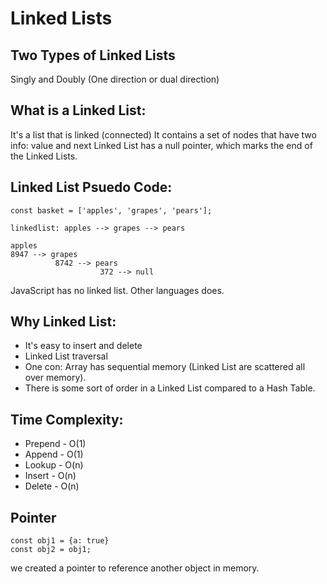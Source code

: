 # Linked Lists

## Two Types of Linked Lists

Singly and Doubly (One direction or dual direction)

## What is a Linked List:
It's a list that is linked (connected)
It contains a set of nodes that have two info: value and next
Linked List has a null pointer, which marks the end of the Linked Lists.

## Linked List Psuedo Code:

````
const basket = ['apples', 'grapes', 'pears'];

linkedlist: apples --> grapes --> pears

apples
8947 --> grapes
          8742 --> pears
                    372 --> null

````
JavaScript has no linked list. Other languages does.

## Why Linked List:

* It's easy to insert and delete
* Linked List traversal
* One con:  Array has sequential memory (Linked List are scattered all over memory).
* There is some sort of order in a Linked List compared to a Hash Table.


## Time Complexity:

* Prepend - O(1)
* Append - O(1)
* Lookup - O(n)
* Insert - O(n)
* Delete - O(n)


## Pointer

````
const obj1 = {a: true}
const obj2 = obj1;

````

we created a pointer to reference another object in memory.
